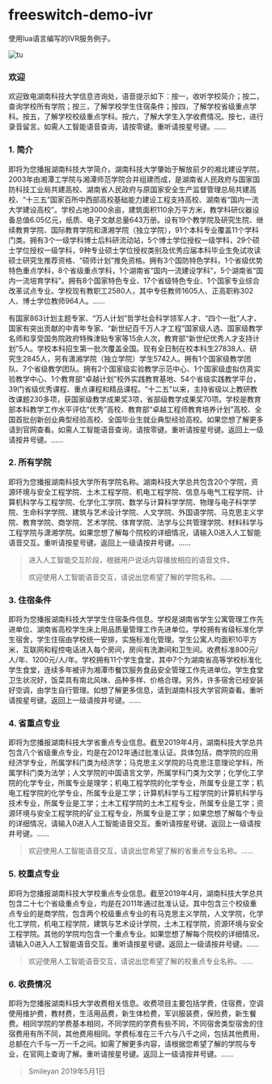 # freeswitch-demo-ivr
使用lua语言编写的IVR服务例子。

![tu](https://user-images.githubusercontent.com/42087739/54932969-bd1bac80-4f56-11e9-9a3c-4e4645abea4c.png)

### 欢迎
欢迎致电湖南科技大学信息咨询处，语音提示如下：按一，收听学校简介；按二，查询学校所有学院；按三，了解学校学生住宿条件；按四，了解学校省级重点学科。按五，了解学校校级重点学科。按六，了解大学生入学收费情况。按七，进行录音留言。如需人工智能语音查询，请按零键。重听请按星号键。......

### 1. 简介
即将为您播报湖南科技大学简介。湖南科技大学肇始于解放前夕的湘北建设学院，2003年由湘潭工学院与湘潭师范学院合并组建而成，是湖南省人民政府与国家国防科技工业局共建高校、湖南省人民政府与原国家安全生产监督管理总局共建高校、“十三五”国家百所中西部高校基础能力建设工程支持高校、湖南省“国内一流大学建设高校”。学校占地3000余亩，建筑面积110余万平方米，教学科研仪器设备总值6.05亿元，纸质、电子文献总量643万册。设有19个教学院及研究生院、继续教育学院、国际教育学院和潇湘学院（独立学院），91个本科专业覆盖11个学科门类。拥有3个一级学科博士后科研流动站，5个博士学位授权一级学科，29个硕士学位授权一级学科，9种专业硕士学位授权类别及优秀应届本科毕业生免试攻读硕士研究生推荐资格、“硕师计划”推免资格。拥有3个国防特色学科，1个省级优势特色重点学科，8个省级重点学科，1个湖南省“国内一流建设学科”，5个湖南省“国内一流培育学科”。拥有8个国家特色专业、17个省级特色专业、1个国家专业综合改革试点专业。学校现有教职工2580人，其中专任教师1605人、正高职称302人、博士学位教师964人。......

有国家863计划主题专家、“万人计划”哲学社会科学领军人才、“四个一批”人才、国家有突出贡献的中青年专家、“新世纪百千万人才工程”国家级人选、国家级教学名师和享受国务院政府特殊津贴专家等15余人次，教育部“新世纪优秀人才支持计划”5人。学校本科招生第一批次覆盖全国。现有全日制在校本科生27838人、研究生2845人，另有潇湘学院（独立学院）学生5742人。拥有1个国家级教学团队、7个省级教学团队。拥有2个国家级实验教学示范中心、1个国家级虚拟仿真实验教学中心、1个教育部“卓越计划”校外实践教育基地、54个省级实践教学平台，39门省级优秀课程、重点课程和精品课程。“十二五”以来，主持省级以上教研教改课题230多项，获国家级教学成果奖3项，省部级教学成果奖70项。学校是教育部本科教学工作水平评估“优秀”高校、教育部“卓越工程师教育培养计划”高校、全国首批创新创业典型经验高校、全国毕业生就业典型经验高校。如果您想了解更多请到官网查看。如需人工智能语音查询，请按零键。重听请按星号键。返回上一级请按井号键。......

### 2. 所有学院
即将为您播报湖南科技大学所有学院名称。湖南科技大学总共包含20个学院，资源环境与安全工程学院、土木工程学院、机电工程学院、信息与电气工程学院、计算机科学与工程学院、化学化工学院、数学与计算科学学院、物理与电子科学学院、生命科学学院、建筑与艺术设计学院、人文学院、外国语学院、马克思主义学院、教育学院、商学院、艺术学院、体育学院、法学与公共管理学院、材料科学与工程学院与潇湘学院。如果您想了解每个院校的详细情况，请输入0进入人工智能语音交互。重听请按星号键。返回上一级请按井号键。......

> 进入人工智能交互阶段，根据用户说话内容播放相应的语音文件。
>
> 
>
> 欢迎使用人工智能语音交互，请说出您希望了解的学院名称。......

### 3. 住宿条件

即将为您播报湖南科技大学学生住宿条件信息。学校是湖南省学生公寓管理工作先进单位、湖南省高校学生床上用品质量管理工作先进单位。学校拥有省级标准化学生宿舍，学生住宿由学校统一安排，实施标准化管理。学生公寓人均面积10平方米，互联网和程控电话进入每个房间，房间有洗漱间和卫生间。收费标准800元/人/年、1200元/人/年。学校拥有11个学生食堂，其中7个为湖南省高等学校标准化学生食堂，连续多年被评为湘潭市餐饮服务食品安全管理工作先进单位。学生食堂卫生状况好，饭菜具有南北风味、品种多样、价格合理。另外，许多宿舍已经安装好空调，由学生自行管理。如想了解更多信息，请到湖南科技大学官网查看。重听请按星号键。返回上一级请按井号键。......

### 4. 省重点专业

即将为您播报湖南科技大学省重点专业信息。截至2019年4月，湖南科技大学总共包含八个省级重点专业，均是在2012年通过批准认证。具体包括，商学院的应用经济学专业，所属学科门类为经济学；马克思主义学院的马克思注意理论学科，所属学科门类为法学；人文学院的中国语言文学，所属学科门类为文学；化学化工学院的化学专业，所属专业是理学；机电工程学院的化学专业，所属专业是工学；机电工程学院的化学专业，所属专业是工学；计算机科学与工程学院的计算机科学与技术专业，所属专业是工学；土木工程学院的土木工程专业，所属专业是工学；资源环境与安全工程学院的矿业工程专业，所属专业是工学；如果您想了解每个专业的详细情况，请输入0进入人工智能语音交互。重听请按星号键。返回上一级请按井号键。......

> 欢迎使用人工智能语音交互，请说出您希望了解的省重点专业名称。......

### 5. 校重点专业

即将为您播报湖南科技大学校重点专业信息。截至2019年4月，湖南科技大学总共包含二十七个省级重点专业，均是在2011年通过批准认证。其中包含三个校级重点专业的是商学院，包含两个校级重点专业的有马克思主义学院，人文学院，化学化工学院，机电工程学院，建筑与艺术设计学院，土木工程学院，资源环境与安全工程学院。其他的学院均包含一个重点专业。如果您想了解每个院校的详细情况，请输入0进入人工智能语音交互。重听请按星号键。返回上一级请按井号键。......

> 欢迎使用人工智能语音交互，请说出您希望了解的校重点专业名称。......

### 6. 收费情况

即将为您播报湖南科技大学收费相关信息。收费项目主要包括学费，住宿费，空调使用维护费，教材费，生活用品费，新生体检费，军训服装费，保险费，新生餐费。相同学院的学费基本相同，不同学院的学费有些不同，不同宿舍类型宿舍的住宿费用有所不同，其他费用相同。学费标准在三千六与八千之间，包括其他费用，总额在六千与一万一千之间。如需了解更多内容，请根据您希望了解的学院与专业，在官网上查询了解。重听请按星号键。返回上一级请按井号键。......



> Smileyan 2019年5月1日